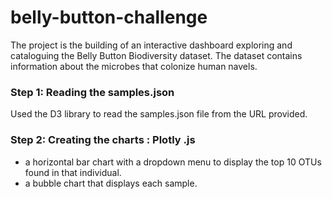# belly-button-challenge
The project is the building of an interactive dashboard exploring and cataloguing the  Belly Button Biodiversity dataset. The dataset contains information about the microbes that colonize human navels.
### Step 1: Reading the samples.json
Used the D3  library to read the samples.json file from the URL provided.
###  Step 2: Creating the charts : Plotly .js
- a horizontal bar chart with a dropdown menu to display the top 10 OTUs found in that individual.
- a bubble chart that displays each sample. 

